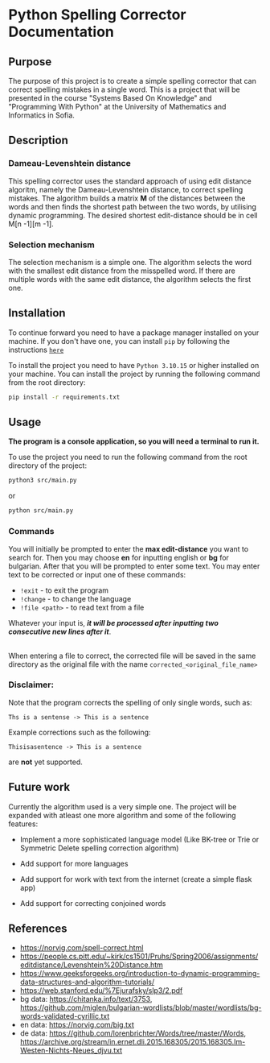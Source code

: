 # Python Spelling Corrector Documentation

## Purpose

The purpose of this project is to create a simple spelling corrector that can correct spelling mistakes in a single word. This is a project that will be presented in the course "Systems Based On Knowledge" and "Programming With Python" at the University of Mathematics and Informatics in Sofia.

## Description

### Dameau-Levenshtein distance
This spelling corrector uses the standard approach of using edit distance algoritm, namely the Dameau-Levenshtein distance, to correct spelling mistakes. The algorithm builds a matrix **M** of the distances between the words and then finds the shortest path between the two words, by utilising dynamic programming. The desired shortest edit-distance should be in cell M[n -1][m -1].

### Selection mechanism
The selection mechanism is a simple one. The algorithm selects the word with the smallest edit distance from the misspelled word. If there are multiple words with the same edit distance, the algorithm selects the first one.

## Installation

To continue forward you need to have a package manager installed on your machine. If you don't have one, you can install `pip` by following the instructions [`here`](https://phoenixnap.com/kb/install-pip-windows)

To install the project you need to have `Python 3.10.15` or higher installed on your machine. You can install the project by running the following command from the root directory:

```bash
pip install -r requirements.txt
```

## Usage
**The program is a console application, so you will need a terminal to run it.**

To use the project you need to run the following command from the root directory of the project:

```bash
python3 src/main.py
```

or

```bash
python src/main.py
```

### Commands

You will initially be prompted to enter the **max edit-distance** you want to search for. Then you may choose **en** for inputting english or **bg** for bulgarian. After that you will be prompted to enter some text. You may enter text to be corrected or input one of these commands:

- `!exit` - to exit the program
- `!change` - to change the language
- `!file <path>` - to read text from a file

Whatever your input is, ***it will be processed after inputting two consecutive new lines after it***.

<br> When entering a file to correct, the corrected file will be saved in the same directory as the original file with the name `corrected_<original_file_name>`

### Disclaimer:
Note that the program corrects the spelling of only single words, such as:
```
Ths is a sentense -> This is a sentence
``` 
Example corrections such as the following:
```
Thisisasentence -> This is a sentence
```
are **not** yet supported.

## Future work

Currently the algorithm used is a very simple one. The project will be expanded with atleast one more algorithm and some of the following features:

- Implement a more sophisticated language model (Like BK-tree or Trie or Symmetric Delete spelling correction algorithm)

- Add support for more languages

- Add support for work with text from the internet (create a simple flask app)

- Add support for correcting conjoined words

## References

- https://norvig.com/spell-correct.html
- https://people.cs.pitt.edu/~kirk/cs1501/Pruhs/Spring2006/assignments/editdistance/Levenshtein%20Distance.htm
- https://www.geeksforgeeks.org/introduction-to-dynamic-programming-data-structures-and-algorithm-tutorials/
- https://web.stanford.edu/%7Ejurafsky/slp3/2.pdf
- bg data: https://chitanka.info/text/3753, https://github.com/miglen/bulgarian-wordlists/blob/master/wordlists/bg-words-validated-cyrillic.txt
- en data: https://norvig.com/big.txt
- de data:  https://github.com/lorenbrichter/Words/tree/master/Words, https://archive.org/stream/in.ernet.dli.2015.168305/2015.168305.Im-Westen-Nichts-Neues_djvu.txt